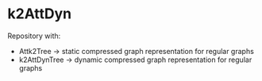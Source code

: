 # k2AttDyn

Repository with:
- Attk2Tree -> static compressed graph representation for regular graphs
- k2AttDynTree -> dynamic compressed graph representation for regular graphs
